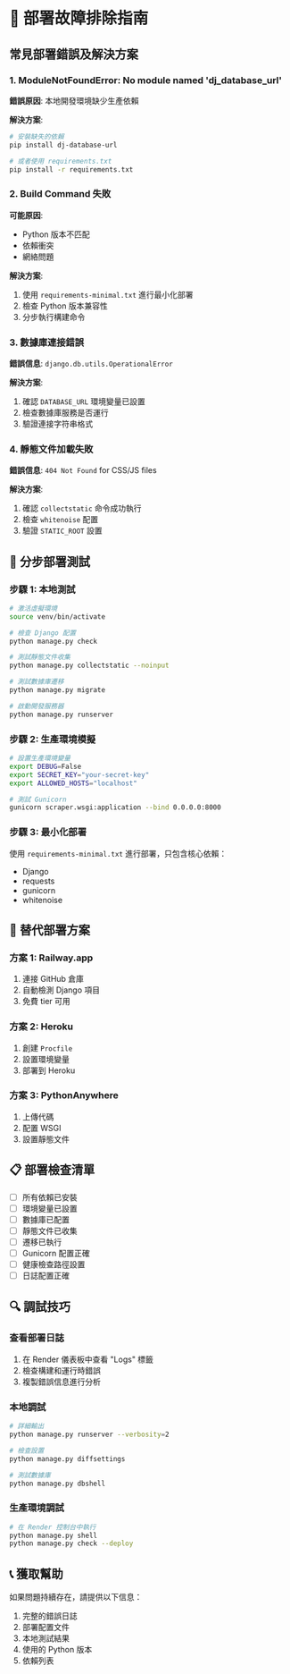 # 🚨 部署故障排除指南

## 常見部署錯誤及解決方案

### 1. ModuleNotFoundError: No module named 'dj_database_url'

**錯誤原因**: 本地開發環境缺少生產依賴

**解決方案**:
```bash
# 安裝缺失的依賴
pip install dj-database-url

# 或者使用 requirements.txt
pip install -r requirements.txt
```

### 2. Build Command 失敗

**可能原因**:
- Python 版本不匹配
- 依賴衝突
- 網絡問題

**解決方案**:
1. 使用 `requirements-minimal.txt` 進行最小化部署
2. 檢查 Python 版本兼容性
3. 分步執行構建命令

### 3. 數據庫連接錯誤

**錯誤信息**: `django.db.utils.OperationalError`

**解決方案**:
1. 確認 `DATABASE_URL` 環境變量已設置
2. 檢查數據庫服務是否運行
3. 驗證連接字符串格式

### 4. 靜態文件加載失敗

**錯誤信息**: `404 Not Found` for CSS/JS files

**解決方案**:
1. 確認 `collectstatic` 命令成功執行
2. 檢查 `whitenoise` 配置
3. 驗證 `STATIC_ROOT` 設置

## 🔧 分步部署測試

### 步驟 1: 本地測試
```bash
# 激活虛擬環境
source venv/bin/activate

# 檢查 Django 配置
python manage.py check

# 測試靜態文件收集
python manage.py collectstatic --noinput

# 測試數據庫遷移
python manage.py migrate

# 啟動開發服務器
python manage.py runserver
```

### 步驟 2: 生產環境模擬
```bash
# 設置生產環境變量
export DEBUG=False
export SECRET_KEY="your-secret-key"
export ALLOWED_HOSTS="localhost"

# 測試 Gunicorn
gunicorn scraper.wsgi:application --bind 0.0.0.0:8000
```

### 步驟 3: 最小化部署
使用 `requirements-minimal.txt` 進行部署，只包含核心依賴：
- Django
- requests
- gunicorn
- whitenoise

## 🚀 替代部署方案

### 方案 1: Railway.app
1. 連接 GitHub 倉庫
2. 自動檢測 Django 項目
3. 免費 tier 可用

### 方案 2: Heroku
1. 創建 `Procfile`
2. 設置環境變量
3. 部署到 Heroku

### 方案 3: PythonAnywhere
1. 上傳代碼
2. 配置 WSGI
3. 設置靜態文件

## 📋 部署檢查清單

- [ ] 所有依賴已安裝
- [ ] 環境變量已設置
- [ ] 數據庫已配置
- [ ] 靜態文件已收集
- [ ] 遷移已執行
- [ ] Gunicorn 配置正確
- [ ] 健康檢查路徑設置
- [ ] 日誌配置正確

## 🔍 調試技巧

### 查看部署日誌
1. 在 Render 儀表板中查看 "Logs" 標籤
2. 檢查構建和運行時錯誤
3. 複製錯誤信息進行分析

### 本地調試
```bash
# 詳細輸出
python manage.py runserver --verbosity=2

# 檢查設置
python manage.py diffsettings

# 測試數據庫
python manage.py dbshell
```

### 生產環境調試
```bash
# 在 Render 控制台中執行
python manage.py shell
python manage.py check --deploy
```

## 📞 獲取幫助

如果問題持續存在，請提供以下信息：
1. 完整的錯誤日誌
2. 部署配置文件
3. 本地測試結果
4. 使用的 Python 版本
5. 依賴列表
